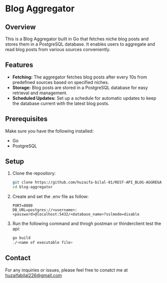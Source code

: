 # Blog Aggregator

## Overview

This is a Blog Aggregator built in Go that fetches niche blog posts and stores them in a PostgreSQL database. It enables users to aggregate and read blog posts from various sources conveniently.

## Features

- **Fetching:** The aggregator fetches blog posts after every 10s from predefined sources based on specified niches.
- **Storage:** Blog posts are stored in a PostgreSQL database for easy retrieval and management.
- **Scheduled Updates:** Set up a schedule for automatic updates to keep the database current with the latest blog posts.

## Prerequisites

Make sure you have the following installed:

- Go
- PostgreSQL

## Setup

1. Clone the repository:

   ```bash
   git clone https://github.com/huzaifa-bilal-01/REST-API_BLOG-AGGREGATOR_GOLANG.git
   cd blog-aggregator

2. Create and set the .env file as follow:

   ```
   PORT=8080
   DB_URL=postgres://<username>:<password>@localhost:5432/<database_name>?sslmode=disable

3. Run the following command and throgh postman or thinderclient test the api:

   ```bash
   go build
   ./<name of executable file>

## Contact
For any inquiries or issues, please feel free to conatct me at [huzaifabilal226@gmail.com](mailto:huzaifabilal226@gmail.com)
  

